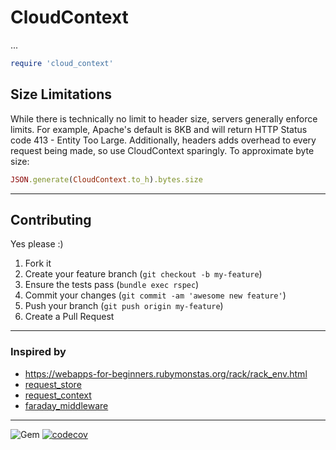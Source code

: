 CloudContext
======
...


```ruby
require 'cloud_context'
```


## Size Limitations
While there is technically no limit to header size, servers generally enforce limits.  For example, Apache's default is 8KB and will return HTTP Status code 413 - Entity Too Large.  Additionally, headers adds overhead to every request being made, so use CloudContext sparingly.  To approximate byte size:

```ruby
JSON.generate(CloudContext.to_h).bytes.size
```


----
## Contributing

Yes please  :)

1. Fork it
1. Create your feature branch (`git checkout -b my-feature`)
1. Ensure the tests pass (`bundle exec rspec`)
1. Commit your changes (`git commit -am 'awesome new feature'`)
1. Push your branch (`git push origin my-feature`)
1. Create a Pull Request


----
### Inspired by

- https://webapps-for-beginners.rubymonstas.org/rack/rack_env.html
- [request_store](https://github.com/steveklabnik/request_store)
- [request_context](https://github.com/remind101/request_context)
- [faraday_middleware](https://github.com/lostisland/faraday_middleware)


----
![Gem](https://img.shields.io/gem/dt/cloud_context?style=plastic)
[![codecov](https://codecov.io/gh/dpep/cloud_context_rb/branch/main/graph/badge.svg)](https://codecov.io/gh/dpep/cloud_context_rb)
